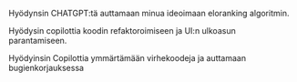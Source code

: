 Hyödynsin CHATGPT:tä auttamaan minua ideoimaan eloranking algoritmin.

Hyödysin copilottia koodin refaktoroimiseen ja UI:n ulkoasun parantamiseen.

Hyödyinsin Copilottia ymmärtämään virhekoodeja ja auttamaan bugienkorjauksessa
